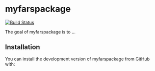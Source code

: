 
<!-- README.md is generated from README.Rmd. Please edit that file -->

# myfarspackage

[![Build
Status](https://app.travis-ci.com/rudymeza54/myfarspackage.svg?branch=main)](https://app.travis-ci.com/rudymeza54/myfarspackage)

The goal of myfarspackage is to …

## Installation

You can install the development version of myfarspackage from
[GitHub](https://github.com/) with:

